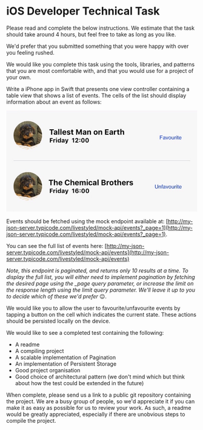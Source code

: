 # iOS Developer Technical Task
Please read and complete the below instructions. We estimate that the task should take around 4 hours, but feel free to take as long as you like. 

We'd prefer that you submitted something that you were happy with over you feeling rushed.

We would like you complete this task using the tools, libraries, and patterns that you are most comfortable with, and that you would use for a project of your own.

Write a iPhone app in Swift that presents one view controller containing a table view that shows a list of events.
The cells of the list should display information about an event as follows:

![Event Cells](event-cells.jpeg "Event Cells")

Events should be fetched using the mock endpoint available at:
[http://my-json-server.typicode.com/livestyled/mock-api/events?_page=1](http://my-json-server.typicode.com/livestyled/mock-api/events?_page=1).  

You can see the full list of events here: 
[http://my-json-server.typicode.com/livestyled/mock-api/events](http://my-json-server.typicode.com/livestyled/mock-api/events)

*Note, this endpoint is paginated, and returns only 10 results at a time. To display the full list, you will either need to implement pagination by fetching the desired page using the \_page query parameter, or increase the limit on the response length using the limit query parameter. We'll leave it up to you to decide which of these we'd prefer* 😉.

We would like you to allow the user to favourite/unfavourite events by tapping a button on the cell which indicates the current state. These actions should be persisted locally on the device.

We would like to see a completed test containing the following: 
- A readme
- A compiling project
- A scalable implementation of Pagination
- An implementation of Persistent Storage
- Good project organisation
- Good choice of architectural pattern (we don't mind which but think about how the test could be extended in the future)

When complete, please send us a link to a public git repository containing the project.
We are a busy group of people, so we'd appreciate it if you can make it as easy as possible for us to review your work. As such, a readme would be greatly appreciated, especially if there are unobvious steps to compile the project.

